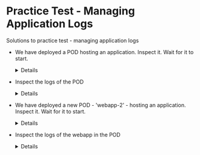 # Practice Test - Managing Application Logs
 
Solutions to practice test - managing application logs
- We have deployed a POD hosting an application. Inspect it. Wait for it to start.

  <details>
  
  ```
  $ kubectl get pods
  ```
  </details>
  
- Inspect the logs of the POD
  
  <details>
  
  ```
  $ kubectl logs webapp-1
  ```
  </details>
  
- We have deployed a new POD - 'webapp-2' - hosting an application. Inspect it. Wait for it to start.

  <details>
  
  ```
  $ kubectl get pods
  ```
  </details>
  
- Inspect the logs of the webapp in the POD
  
  <details>
  
  ```
  $ kubectl logs webapp-2
  ```
  </details>

